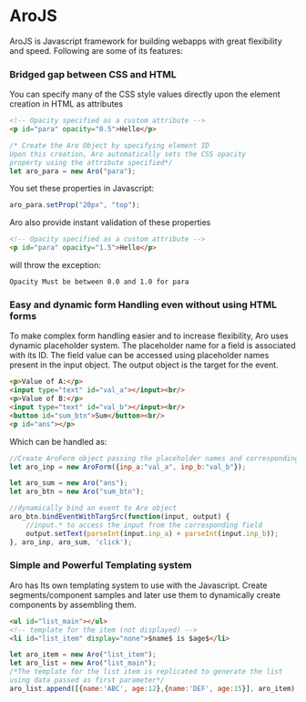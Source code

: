 # AroJS
AroJS is Javascript framework for building webapps with great flexibility and speed. Following are some of its features:

### Bridged gap between CSS and HTML
You can specify many of the CSS style values directly upon the element creation in HTML as attributes

```HTML
<!-- Opacity specified as a custom attribute -->
<p id="para" opacity="0.5">Hello</p>
```

```javascript
/* Create the Aro Object by specifying element ID
Upon this creation, Aro automatically sets the CSS opacity 
property using the attribute specified*/
let aro_para = new Aro("para");
```

You set these properties in Javascript:
```javascript
aro_para.setProp("20px", "top");
```

Aro also provide instant validation of these properties
```HTML
<!-- Opacity specified as a custom attribute -->
<p id="para" opacity="1.5">Hello</p>
```

will throw the exception:
```
Opacity Must be between 0.0 and 1.0 for para
```

### Easy and dynamic form Handling even without using HTML forms
To make complex form handling easier and to increase flexibility, Aro uses dynamic placeholder system. The placeholder name for a field is associated with its ID. The field value can be accessed using placeholder names present in the input object. The output object is the target for the event.
```HTML
<p>Value of A:</p>
<input type="text" id="val_a"></input><br/>
<p>Value of B:</p>
<input type="text" id="val_b"></input><br/>	
<button id="sum_btn">Sum</button><br/>
<p id="ans"></p>
```

Which can be handled as:
```javascript
//Create AroForm object passing the placeholder names and corresponding IDs
let aro_inp = new AroForm({inp_a:"val_a", inp_b:"val_b"});

let aro_sum = new Aro("ans");
let aro_btn = new Aro("sum_btn");

//dynamically bind an event to Aro object
aro_btn.bindEventWithTargSrc(function(input, output) {
    //input.* to access the input from the corresponding field
    output.setText(parseInt(input.inp_a) + parseInt(input.inp_b));
}, aro_inp, aro_sum, 'click');
```

### Simple and Powerful Templating system
Aro has Its own templating system to use with the Javascript. Create segments/component samples and later use them to dynamically create components by assembling them.
```HTML
<ul id="list_main"></ul>
<!-- template for the item (not displayed) -->
<li id="list_item" display="none">$name$ is $age$</li>
```
```javascript
let aro_item = new Aro("list_item");
let aro_list = new Aro("list_main");
/*The template for the list item is replicated to generate the list 
using data passed as first parameter*/
aro_list.append([{name:'ABC', age:12},{name:'DEF', age:15}], aro_item);
```
